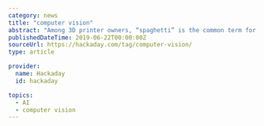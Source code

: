 ```yaml
---
category: news
title: "computer vision"
abstract: "Among 3D printer owners, “spaghetti” is the common term for the tangled mess of stringy plastic that’s often the result of a failed print. Fear of their print bed turning into a hot plate of PLA spaghetti is enough to keep many users from leaving ..."
publishedDateTime: 2019-06-22T00:00:00Z
sourceUrl: https://hackaday.com/tag/computer-vision/
type: article

provider:
  name: Hackaday
  id: hackaday

topics:
  - AI
  - computer vision
---
```

